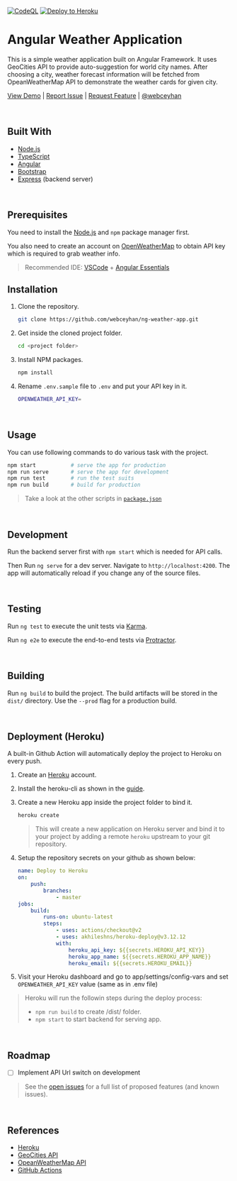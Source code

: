 <!-- AUTOMATION BADGES -->

[![CodeQL](https://github.com/webceyhan/ng-weather-app/actions/workflows/codeql-analysis.yml/badge.svg)](https://github.com/webceyhan/ng-weather-app/actions/workflows/codeql-analysis.yml)
[![Deploy to Heroku](https://github.com/webceyhan/ng-weather-app/actions/workflows/heroku.yml/badge.svg)](https://github.com/webceyhan/ng-weather-app/actions/workflows/heroku.yml)

<!-- HEADER ///////////////////////////////////////////////////////////// -->

# Angular Weather Application

This is a simple weather application built on Angular Framework.
It uses GeoCities API to provide auto-suggestion for world city names.
After choosing a city, weather forecast information will be fetched from OpeanWeatherMap API to demonstrate the weather cards for given city.

[View Demo](https://webceyhan-ng-weather-app.herokuapp.com) |
[Report Issue](https://github.com/webceyhan/ng-weather-app/issues) |
[Request Feature](https://github.com/webceyhan/ng-weather-app/pulls) |
[@webceyhan](https://twitter.com/webceyhan)

<br>
<!-- BUILT WITH ////////////////////////////////////////////////////////// -->

## Built With

- [Node.js](https://nodejs.dev/)
- [TypeScript](https://www.typescriptlang.org)
- [Angular](https://angular.io/)
- [Bootstrap](https://getbootstrap.com)
- [Express](https://expressjs.com/) (backend server)

<br>
<!-- PREREQUISITES /////////////////////////////////////////////////////// -->

## Prerequisites

You need to install the [Node.js](https://nodejs.dev/)
and `npm` package manager first.

You also need to create an account on [OpenWeatherMap](https://openweathermap.org/) to obtain API key which is required to grab weather info.

> Recommended IDE:
> [VSCode](https://code.visualstudio.com/) + [Angular Essentials](https://marketplace.visualstudio.com/items?itemName=johnpapa.angular-essentials)

## Installation

1. Clone the repository.
   ```sh
   git clone https://github.com/webceyhan/ng-weather-app.git
   ```
2. Get inside the cloned project folder.
   ```sh
   cd <project folder>
   ```
3. Install NPM packages.
   ```sh
   npm install
   ```
4. Rename `.env.sample` file to `.env` and put your API key in it.
   ```sh
   OPENWEATHER_API_KEY=
   ```

<br>
<!-- USAGE /////////////////////////////////////////////////////////////// -->

## Usage

You can use following commands to do various task with the project.

```sh
npm start           # serve the app for production
npm run serve       # serve the app for development
npm run test        # run the test suits
npm run build       # build for production
```

> Take a look at the other scripts in [`package.json`](https://github.com/webceyhan/ng-weather-app/blob/master/package.json)

<br>
<!-- DEVELOPMENT //////////////////// -->

## Development

Run the backend server first with `npm start` which is needed for API calls.

Then Run `ng serve` for a dev server. Navigate to `http://localhost:4200`.
The app will automatically reload if you change any of the source files.

<br>
<!-- TESTING //////////////////////// -->

## Testing

Run `ng test` to execute the unit tests via [Karma](https://karma-runner.github.io).

Run `ng e2e` to execute the end-to-end tests via [Protractor](http://www.protractortest.org/).

<br>
<!-- BUILDING /////////////////////// -->

## Building

Run `ng build` to build the project.
The build artifacts will be stored in the `dist/` directory.
Use the `--prod` flag for a production build.

<br>
<!-- DEPLOYMENT ///////////////////// -->

## Deployment (Heroku)

A built-in Github Action will automatically deploy the project to Heroku on every push.

1. Create an [Heroku](https://www.heroku.com/home) account.

2. Install the heroku-cli as shown in the [guide](https://devcenter.heroku.com/articles/heroku-cli#install-the-heroku-cli).

3. Create a new Heroku app inside the project folder to bind it.

   ```sh
   heroku create
   ```

   > This will create a new application on Heroku server and bind it to your project by adding a remote `heroku` upstream to your git repository.

4. Setup the repository secrets on your github as shown below:
   ```yaml
   name: Deploy to Heroku
   on:
       push:
           branches:
               - master
   jobs:
       build:
           runs-on: ubuntu-latest
           steps:
               - uses: actions/checkout@v2
               - uses: akhileshns/heroku-deploy@v3.12.12
               with:
                   heroku_api_key: ${{secrets.HEROKU_API_KEY}}
                   heroku_app_name: ${{secrets.HEROKU_APP_NAME}}
                   heroku_email: ${{secrets.HEROKU_EMAIL}}
   ```
5. Visit your Heroku dashboard and go to app/settings/config-vars
   and set `OPENWEATHER_API_KEY` value (same as in .env file)

> Heroku will run the followin steps during the deploy process:
>
> - `npm run build` to create /dist/<project-name> folder.
> - `npm start` to start backend for serving app.

<br>
<!-- Roadmap -->

## Roadmap

- [ ] Implement API Url switch on development

> See the [open issues](https://github.com/webceyhan/ng-weather-app/issues) for a full list of proposed features (and known issues).

<br>
<!-- REFERENCES ////////////////////////////////////////////////////////// -->

## References

- [Heroku](https://www.heroku.com)
- [GeoCities API](http://geodb-free-service.wirefreethought.com/v1/geo/cities)
- [OpeanWeatherMap API](https://api.openweathermap.org/data/2.5)
- [GitHub Actions](https://docs.github.com/en/actions)
